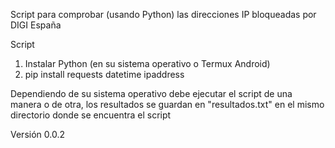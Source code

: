 Script para comprobar (usando Python) las direcciones IP bloqueadas por DIGI España

Script
1. Instalar Python (en su sistema operativo o Termux Android)
2. pip install requests datetime ipaddress

Dependiendo de su sistema operativo debe ejecutar el script de una manera o de otra, los resultados se guardan en "resultados.txt" en el mismo directorio donde se encuentra el script

Versión 0.0.2

